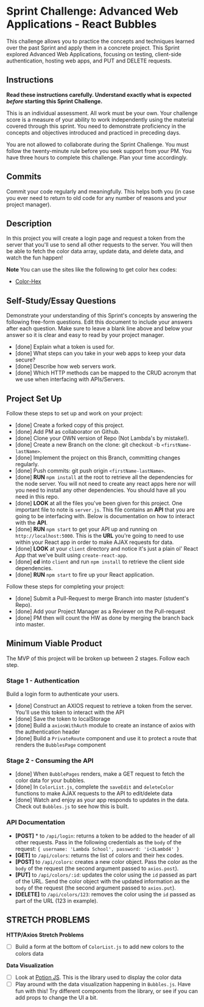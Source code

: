 # Sprint Challenge: Advanced Web Applications - React Bubbles

This challenge allows you to practice the concepts and techniques learned over the past Sprint and apply them in a concrete project. This Sprint explored Advanced Web Applications, focusing on testing, client-side authentication, hosting web apps, and PUT and DELETE requests.

## Instructions

**Read these instructions carefully. Understand exactly what is expected _before_ starting this Sprint Challenge.**

This is an individual assessment. All work must be your own. Your challenge score is a measure of your ability to work independently using the material covered through this sprint. You need to demonstrate proficiency in the concepts and objectives introduced and practiced in preceding days.

You are not allowed to collaborate during the Sprint Challenge. You must follow the twenty-minute rule before you seek support from your PM. You have three hours to complete this challenge. Plan your time accordingly.

## Commits

Commit your code regularly and meaningfully. This helps both you (in case you ever need to return to old code for any number of reasons and your project manager).

## Description

In this project you will create a login page and request a token from the server that you'll use to send all other requests to the server. You will then be able to fetch the color data array, update data, and delete data, and watch the fun happen!

**Note** You can use the sites like the following to get color hex codes:

- [Color-Hex](https://www.color-hex.com/)

## Self-Study/Essay Questions

Demonstrate your understanding of this Sprint's concepts by answering the following free-form questions. Edit this document to include your answers after each question. Make sure to leave a blank line above and below your answer so it is clear and easy to read by your project manager.

- [done] Explain what a token is used for.
- [done] What steps can you take in your web apps to keep your data secure?
- [done] Describe how web servers work.
- [done] Which HTTP methods can be mapped to the CRUD acronym that we use when interfacing with APIs/Servers.


## Project Set Up

Follow these steps to set up and work on your project:

- [done] Create a forked copy of this project.
- [done] Add PM as collaborator on Github.
- [done] Clone your OWN version of Repo (Not Lambda's by mistake!).
- [done] Create a new Branch on the clone: git checkout -b `<firstName-lastName>`.
- [done] Implement the project on this Branch, committing changes regularly.
- [done] Push commits: git push origin `<firstName-lastName>`.
- [done] **RUN** `npm install` at the root to retrieve all the dependencies for the node server. You will not need to create any react apps here nor will you need to install any other dependencies. You should have all you need in this repo.
- [done] **LOOK** at all the files you've been given for this project. One important file to note is `server.js`. This file contains an **API** that you are going to be interfacing with. Below is documentation on how to interact with the **API**.
- [done] **RUN** `npm start` to get your API up and running on `http://localhost:5000`. This is the **URL** you're going to need to use within your React app in order to make AJAX requests for data.
- [done] **LOOK** at your `client` directory and notice it's just a plain ol' React App that we've built using `create-react-app`.
- [done] **cd** into `client` and run `npm install` to retrieve the client side dependencies.
- [done] **RUN** `npm start` to fire up your React application.

Follow these steps for completing your project:

- [done] Submit a Pull-Request to merge <firstName-lastName> Branch into master (student's  Repo).
- [done] Add your Project Manager as a Reviewer on the Pull-request
- [done] PM then will count the HW as done by  merging the branch back into master.

## Minimum Viable Product

The MVP of this project will be broken up between 2 stages. Follow each step.

### Stage 1 - Authentication

Build a login form to authenticate your users.

- [done] Construct an AXIOS request to retrieve a token from the server. You'll use this token to interact with the API
- [done] Save the token to localStorage
- [done] Build a `axiosWithAuth` module to create an instance of axios with the authentication header
- [done] Build a `PrivateRoute` component and use it to protect a route that renders the `BubblesPage` component

### Stage 2 - Consuming the API

- [done] When `BubblePages` renders, make a GET request to fetch the color data for your bubbles.
- [done] In `ColorList.js`, complete the `saveEdit` and `deleteColor` functions to make AJAX requests to the API to edit/delete data
- [done] Watch and enjoy as your app responds to updates in the data. Check out `Bubbles.js` to see how this is built.

### API Documentation

  * **[POST]** * to `/api/login`: returns a token to be added to the header of all other requests. Pass in the following credentials as the `body` of the request: `{ username: 'Lambda School', password: 'i<3Lambd4' }` 
  * **[GET]** to `/api/colors`: returns the list of colors and their hex codes.
  * **[POST]** to `/api/colors`: creates a new color object. Pass the color as the `body` of the request (the second argument passed to `axios.post`).
  * **[PUT]** to `/api/colors/:id`: updates the color using the `id` passed as part of the URL. Send the color object with the updated information as the `body` of the request (the second argument passed to `axios.put`).
  * **[DELETE]** to `/api/colors/123`: removes the color using the `id` passed as part of the URL (123 in example).

## STRETCH PROBLEMS

**HTTP/Axios Stretch Problems**

- [ ] Build a form at the bottom of `ColorList.js` to add new colors to the colors data

**Data Visualization**

- [ ] Look at [Potion JS](https://potion.js.org/). This is the library used to display the color data
- [ ] Play around with the data visualization happening in `Bubbles.js`. Have fun with this! Try different components from the library, or see if you can add props to change the UI a bit.
